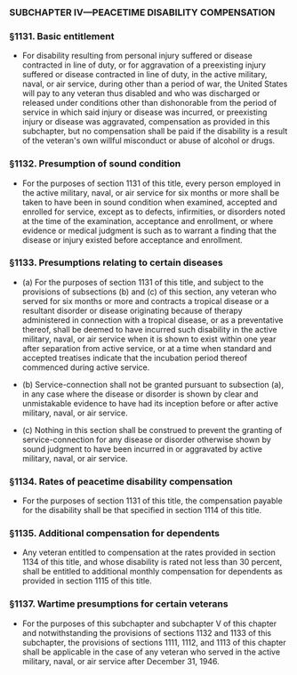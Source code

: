 ### SUBCHAPTER IV—PEACETIME DISABILITY COMPENSATION

### §1131. Basic entitlement
* For disability resulting from personal injury suffered or disease contracted in line of duty, or for aggravation of a preexisting injury suffered or disease contracted in line of duty, in the active military, naval, or air service, during other than a period of war, the United States will pay to any veteran thus disabled and who was discharged or released under conditions other than dishonorable from the period of service in which said injury or disease was incurred, or preexisting injury or disease was aggravated, compensation as provided in this subchapter, but no compensation shall be paid if the disability is a result of the veteran's own willful misconduct or abuse of alcohol or drugs.

### §1132. Presumption of sound condition
* For the purposes of section 1131 of this title, every person employed in the active military, naval, or air service for six months or more shall be taken to have been in sound condition when examined, accepted and enrolled for service, except as to defects, infirmities, or disorders noted at the time of the examination, acceptance and enrollment, or where evidence or medical judgment is such as to warrant a finding that the disease or injury existed before acceptance and enrollment.

### §1133. Presumptions relating to certain diseases
* (a) For the purposes of section 1131 of this title, and subject to the provisions of subsections (b) and (c) of this section, any veteran who served for six months or more and contracts a tropical disease or a resultant disorder or disease originating because of therapy administered in connection with a tropical disease, or as a preventative thereof, shall be deemed to have incurred such disability in the active military, naval, or air service when it is shown to exist within one year after separation from active service, or at a time when standard and accepted treatises indicate that the incubation period thereof commenced during active service.

* (b) Service-connection shall not be granted pursuant to subsection (a), in any case where the disease or disorder is shown by clear and unmistakable evidence to have had its inception before or after active military, naval, or air service.

* (c) Nothing in this section shall be construed to prevent the granting of service-connection for any disease or disorder otherwise shown by sound judgment to have been incurred in or aggravated by active military, naval, or air service.

### §1134. Rates of peacetime disability compensation
* For the purposes of section 1131 of this title, the compensation payable for the disability shall be that specified in section 1114 of this title.

### §1135. Additional compensation for dependents
* Any veteran entitled to compensation at the rates provided in section 1134 of this title, and whose disability is rated not less than 30 percent, shall be entitled to additional monthly compensation for dependents as provided in section 1115 of this title.

### §1137. Wartime presumptions for certain veterans
* For the purposes of this subchapter and subchapter V of this chapter and notwithstanding the provisions of sections 1132 and 1133 of this subchapter, the provisions of sections 1111, 1112, and 1113 of this chapter shall be applicable in the case of any veteran who served in the active military, naval, or air service after December 31, 1946.